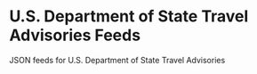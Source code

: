 # U.S. Department of State Travel Advisories Feeds

JSON feeds for U.S. Department of State Travel Advisories
